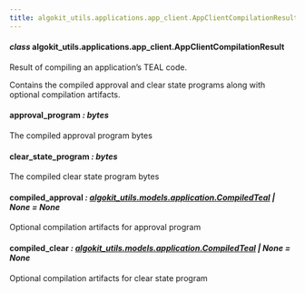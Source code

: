 ```yaml
---
title: algokit_utils.applications.app_client.AppClientCompilationResult
---
```


#### _class_ algokit_utils.applications.app_client.AppClientCompilationResult

Result of compiling an application’s TEAL code.

Contains the compiled approval and clear state programs along with optional compilation artifacts.

#### approval_program _: bytes_

The compiled approval program bytes

#### clear_state_program _: bytes_

The compiled clear state program bytes

#### compiled_approval _: [algokit_utils.models.application.CompiledTeal](/reference/algokit-utils-py/api/models/application/compiledteal/#algokit_utils.models.application.CompiledTeal) | None_ _= None_

Optional compilation artifacts for approval program

#### compiled_clear _: [algokit_utils.models.application.CompiledTeal](/reference/algokit-utils-py/api/models/application/compiledteal/#algokit_utils.models.application.CompiledTeal) | None_ _= None_

Optional compilation artifacts for clear state program
